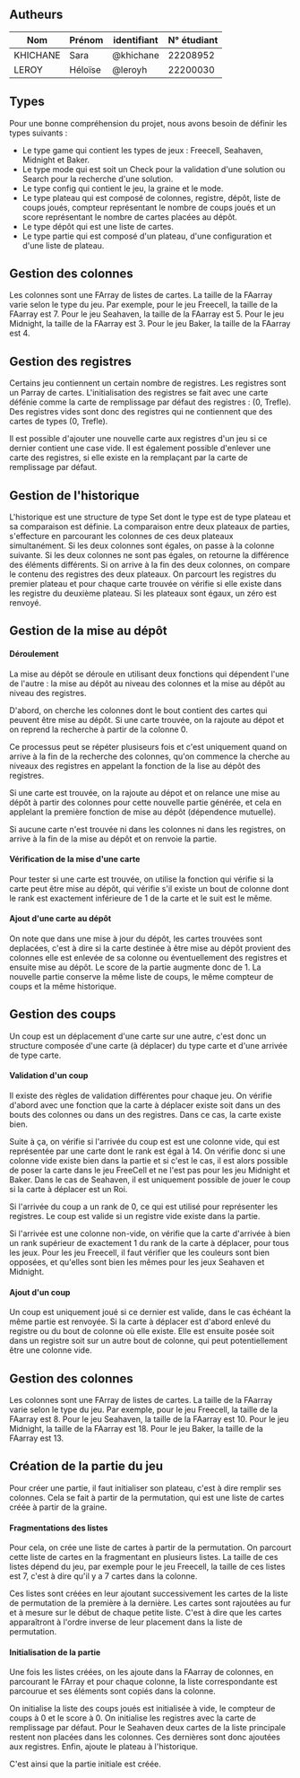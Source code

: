## **Autheurs**

|   Nom   |  Prénom  |   identifiant |  N° étudiant |
|---------|----------|---------------|--------------|
|KHICHANE |  Sara    |  @khichane    |  22208952   |
|LEROY    |  Héloïse |  @leroyh      |  22200030   |

## **Types**

Pour une bonne compréhension du projet, nous avons besoin de définir les types suivants :
- Le type game qui contient les types de jeux : Freecell, Seahaven, Midnight et Baker.
- Le type mode qui est soit un Check pour la validation d'une solution ou Search pour la recherche d'une solution.
- Le type config qui contient le jeu, la graine et le mode.
- Le type plateau qui est composé de colonnes, registre, dépôt, liste de coups joués, compteur représentant le nombre de coups joués et un score représentant le nombre de cartes placées au dépôt.
- Le type dépôt qui est une liste de cartes.
- Le type partie qui est composé d'un plateau, d'une configuration et d'une liste de plateau.

## **Gestion des colonnes**

Les colonnes sont une FArray de listes de cartes. La taille de la FAarray varie selon le type du jeu. Par exemple, pour le jeu Freecell, la taille de la FAarray est 7. Pour le jeu Seahaven, la taille de la FAarray est 5. Pour le jeu Midnight, la taille de la FAarray est 3. Pour le jeu Baker, la taille de la FAarray est 4.

## **Gestion des registres**

Certains jeu contiennent un certain nombre de registres. Les registres sont un Parray de cartes. L'initialisation des registres se fait avec une carte défénie comme la carte de remplissage par défaut des registres : (0, Trefle). Des registres vides sont donc des registres qui ne contiennent que des cartes de types (0, Trefle). 

Il est possible d'ajouter une nouvelle carte aux registres d'un jeu si ce dernier contient une case vide. Il est également possible d'enlever une carte des registres, si elle existe en la remplaçant par la carte de remplissage par défaut.

## **Gestion de l'historique**

L'historique est une structure de type Set dont le type est de type plateau et sa comparaison est définie.
La comparaison entre deux plateaux de parties, s'effecture en parcourant les colonnes de ces deux plateaux simultanément. Si les deux colonnes sont égales, on passe à la colonne suivante. Si les deux colonnes ne sont pas égales, on retourne la différence des éléments différents.
Si on arrive à la fin des deux colonnes, on compare le contenu des registres des deux plateaux. On parcourt les registres du premier plateau et pour chaque carte trouvée on vérifie si elle existe dans les registre du deuxième plateau. Si les plateaux sont égaux, un zéro est renvoyé.

## **Gestion de la mise au dépôt**

#### **Déroulement**

La mise au dépôt se déroule en utilisant deux fonctions qui dépendent l'une de l'autre : la mise au dépôt au niveau des colonnes et la mise au dépôt au niveau des registres.

D'abord, on cherche les colonnes dont le bout contient des cartes qui peuvent être mise au dépôt. Si une carte trouvée, on la rajoute au dépot et on reprend la recherche à partir de la colonne 0.

Ce processus peut se répéter plusiseurs fois et c'est uniquement quand on arrive à la fin de la recherche des colonnes, qu'on commence la cherche au niveaux des registres en appelant la fonction de la lise au dépôt des registres.

Si une carte est trouvée, on la rajoute au dépot et on relance une mise au dépôt à partir des colonnes pour cette nouvelle partie générée, et cela en applelant la première fonction de mise au dépôt (dépendence mutuelle).

Si aucune carte n'est trouvée ni dans les colonnes ni dans les registres, on arrive à la fin de la mise au dépôt et on renvoie la partie.

#### **Vérification de la mise d'une carte**
Pour tester si une carte est trouvée, on utilise la fonction qui vérifie si la carte peut être mise au dépôt, qui vérifie s'il existe un bout de colonne dont le rank est exactement inférieure de 1 de la carte et le suit est le même.

#### **Ajout d'une carte au dépôt**

On note que dans une mise à jour du dépôt, les cartes trouvées sont deplacées, c'est à dire si la carte destinée à être mise au dépôt provient des colonnes elle est enlevée de sa colonne ou éventuellement des registres et ensuite mise au dépôt. Le score de la partie augmente donc de 1. La nouvelle partie conserve la même liste de coups, le même compteur de coups et la même historique.

## **Gestion des coups**

Un coup est un déplacement d'une carte sur une autre, c'est donc un structure composée d'une carte (à déplacer) du type carte et d'une arrivée de type carte.

#### **Validation d'un coup**

Il existe des règles de validation différentes pour chaque jeu. On vérifie d'abord avec une fonction que la carte à déplacer existe soit dans un des bouts des colonnes ou dans un des registres. Dans ce cas, la carte existe bien. 

Suite à ça, on vérifie si l'arrivée du coup est est une colonne vide, qui est représentée par une carte dont le rank est égal à 14. On vérifie donc si une colonne vide existe bien dans la partie et si c'est le cas, il est alors possible de poser la carte dans le jeu FreeCell et ne l'est pas pour les jeu Midnight et Baker. Dans le cas de Seahaven, il est uniquement possible de jouer le coup si la carte à déplacer est un Roi.

Si l'arrivée du coup a un rank de 0, ce qui est utilisé pour représenter les registres. Le coup est valide si un registre vide existe dans la partie.

Si l'arrivée est une colonne non-vide, on vérifie que la carte d'arrivée à bien un rank supérieur de exactement 1 du rank de la carte à déplacer, pour tous les jeux. Pour les jeu Freecell, il faut vérifier que les couleurs sont bien opposées, et qu'elles sont bien les mêmes pour les jeux Seahaven et Midnight.

#### **Ajout d'un coup**

Un coup est uniquement joué si ce dernier est valide, dans le cas échéant la même partie est renvoyée. Si la carte à déplacer est d'abord enlevé du registre ou du bout de colonne où elle existe. 
Elle est ensuite posée soit dans un registre soit sur un autre bout de colonne, qui peut potentiellement être une colonne vide.

## **Gestion des colonnes**

Les colonnes sont une FArray de listes de cartes. La taille de la FAarray varie selon le type du jeu. Par exemple, pour le jeu Freecell, la taille de la FAarray est 8. Pour le jeu Seahaven, la taille de la FAarray est 10. Pour le jeu Midnight, la taille de la FAarray est 18. Pour le jeu Baker, la taille de la FAarray est 13.


## **Création de la partie du jeu**

Pour créer une partie, il faut initialiser son plateau, c'est à dire remplir ses colonnes. Cela se fait à partir de la permutation, qui est une liste de cartes créée à partir de la graine. 

#### **Fragmentations des listes**

Pour cela, on crée une liste de cartes à partir de la permutation. On parcourt cette liste de cartes en la fragmentant en plusieurs listes. La taille de ces listes dépend du jeu, par exemple pour le jeu Freecell, la taille de ces listes est 7, c'est à dire qu'il y a 7 cartes dans la colonne.

Ces listes sont créées en leur ajoutant successivement les cartes de la liste de permutation de la première à la dernière. Les cartes sont rajoutées au fur et à mesure sur le début de chaque petite liste. C'est à dire que les cartes apparaîtront à l'ordre inverse de leur placement dans la liste de permutation.

#### **Initialisation de la partie**

Une fois les listes créées, on les ajoute dans la FAarray de colonnes, en parcourant le FArray et pour chaque colonne, la liste correspondante est parcourue et ses éléments sont copiés dans la colonne. 

On initialise la liste des coups joués est initialisée à vide, le compteur de coups à 0 et le score à 0. On initialise les registres avec la carte de remplissage par défaut. Pour le Seahaven deux cartes de la liste principale restent non placées dans les colonnes. Ces dernières sont donc ajoutées aux registres. Enfin, ajoute le plateau à l'historique.

C'est ainsi que la partie initiale est créée.